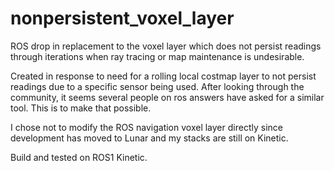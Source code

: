 # nonpersistent_voxel_layer
ROS drop in replacement to the voxel layer which does not persist readings through iterations when ray tracing or map maintenance is undesirable.

Created in response to need for a rolling local costmap layer to not persist readings due to a specific sensor being used. After looking through the community, it seems several people on ros answers have asked for a similar tool. This is to make that possible. 

I chose not to modify the ROS navigation voxel layer directly since development has moved to Lunar and my stacks are still on Kinetic.

Build and tested on ROS1 Kinetic.